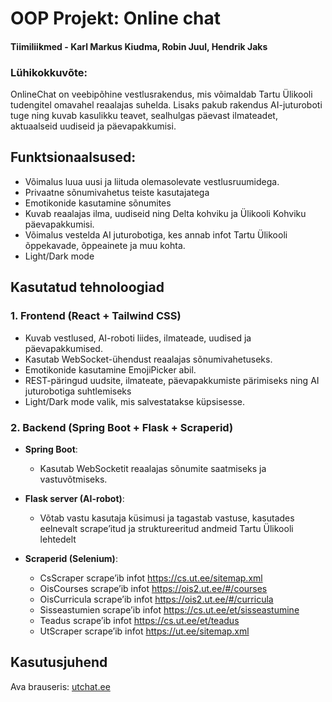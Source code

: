 # OOP Projekt: Online chat
#### Tiimiliikmed - Karl Markus Kiudma, Robin Juul, Hendrik Jaks

### Lühikokkuvõte:
OnlineChat on veebipõhine vestlusrakendus, mis võimaldab Tartu Ülikooli tudengitel omavahel reaalajas suhelda. Lisaks pakub rakendus AI-juturoboti tuge ning kuvab kasulikku teavet, sealhulgas päevast ilmateadet, aktuaalseid uudiseid ja päevapakkumisi.


## Funktsionaalsused:
* Võimalus luua uusi ja liituda olemasolevate vestlusruumidega.
* Privaatne sõnumivahetus teiste kasutajatega
* Emotikonide kasutamine sõnumites
* Kuvab reaalajas ilma, uudiseid ning Delta kohviku ja Ülikooli Kohviku päevapakkumisi.
* Võimalus vestelda AI juturobotiga, kes annab infot Tartu Ülikooli õppekavade, õppeainete ja muu kohta.
* Light/Dark mode

## Kasutatud tehnoloogiad


### 1. **Frontend (React + Tailwind CSS)**

- Kuvab vestlused, AI-roboti liides, ilmateade, uudised ja päevapakkumised.
- Kasutab WebSocket-ühendust reaalajas sõnumivahetuseks.
- Emotikonide kasutamine EmojiPicker abil.
- REST-päringud uudsite, ilmateate, päevapakkumiste pärimiseks ning AI juturobotiga suhtlemiseks
- Light/Dark mode valik, mis salvestatakse küpsisesse.

### 2. **Backend (Spring Boot + Flask + Scraperid)**

- **Spring Boot**:
  - Kasutab WebSocketit reaalajas sõnumite saatmiseks ja vastuvõtmiseks.

- **Flask server (AI-robot)**:
  - Võtab vastu kasutaja küsimusi ja tagastab vastuse, kasutades eelnevalt scrape’itud ja struktureeritud andmeid Tartu Ülikooli lehtedelt

- **Scraperid (Selenium)**:
  - CsScraper scrape’ib infot https://cs.ut.ee/sitemap.xml
  - OisCourses scrape’ib infot https://ois2.ut.ee/#/courses
  - OisCurricula scrape’ib infot https://ois2.ut.ee/#/curricula
  - Sisseastumien scrape’ib infot https://cs.ut.ee/et/sisseastumine
  - Teadus scrape’ib infot https://cs.ut.ee/et/teadus
  - UtScraper scrape’ib infot https://ut.ee/sitemap.xml


## Kasutusjuhend
Ava brauseris: [utchat.ee](https://utchat.ee)



